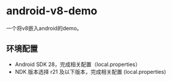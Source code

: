 # android-v8-demo

一个将v8嵌入android的demo。

## 环境配置
- Android SDK 28，完成相关配置（local.properties）
- NDK 版本选择 r21 及以下版本，完成相关配置 (local.properties)

